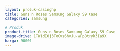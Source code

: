 ```yaml
---
layout: produk-casinghp
title: Guns n Roses Samsung Galaxy S9 Case
categories: samsung

# Produk
product-title: Guns n Roses Samsung Galaxy S9 Case
image-drive: 1TW1dI0j3ToOvs6hvJu-wFp8tryk3Ia9X
harga: 90000
---
```


